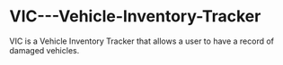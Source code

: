 # VIC---Vehicle-Inventory-Tracker
VIC is a Vehicle Inventory Tracker that allows a user to have a record of damaged vehicles.
